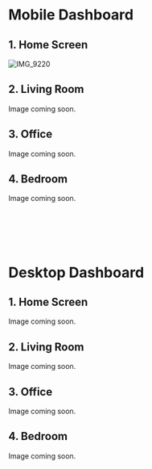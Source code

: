 # Mobile Dashboard
## 1. Home Screen
![IMG_9220](https://user-images.githubusercontent.com/25380113/189253603-bac6b51d-8484-4385-bfd8-e5b285a5d196.jpg)
## 2. Living Room
Image coming soon.
## 3. Office
Image coming soon.
## 4. Bedroom
Image coming soon.

<br><br><br><br>

# Desktop Dashboard
## 1. Home Screen
Image coming soon.
## 2. Living Room
Image coming soon.
## 3. Office
Image coming soon.
## 4. Bedroom
Image coming soon.

